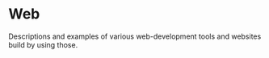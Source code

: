# Web
Descriptions and examples of various web-development tools and websites build by using those.

